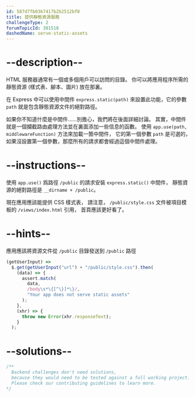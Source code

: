 ```yaml
---
id: 587d7fb0367417b2b2512bf0
title: 提供靜態資源服務
challengeType: 2
forumTopicId: 301518
dashedName: serve-static-assets
---
```


# --description--

HTML 服務器通常有一個或多個用戶可以訪問的目錄。 你可以將應用程序所需的靜態資源 (樣式表、腳本、圖片) 放在那裏。

在 Express 中可以使用中間件 `express.static(path)` 來設置此功能，它的參數 `path` 就是包含靜態資源文件的絕對路徑。

如果你不知道什麼是中間件……別擔心，我們將在後面詳細討論。 其實，中間件就是一個攔截路由處理方法並在裏面添加一些信息的函數。 使用 `app.use(path, middlewareFunction)` 方法來加載一箇中間件， 它的第一個參數 `path` 是可選的， 如果沒設置第一個參數，那麼所有的請求都會經過這個中間件處理。

# --instructions--

使用 `app.use()` 爲路徑 `/public` 的請求安裝 `express.static()` 中間件， 靜態資源的絕對路徑是 `__dirname + /public`。

現在應用應該能提供 CSS 樣式表， 請注意， `/public/style.css` 文件被項目模板的 `/views/index.html` 引用， 首頁應該更好看了。

# --hints--

應用應該將資源文件從 `/public` 目錄發送到 `/public` 路徑

```js
(getUserInput) =>
  $.get(getUserInput("url") + "/public/style.css").then(
    (data) => {
      assert.match(
        data,
        /body\s*\{[^\}]*\}/,
        "Your app does not serve static assets"
      );
    },
    (xhr) => {
      throw new Error(xhr.responseText);
    }
  );
```

# --solutions--

```js
/**
  Backend challenges don't need solutions, 
  because they would need to be tested against a full working project. 
  Please check our contributing guidelines to learn more.
*/
```
